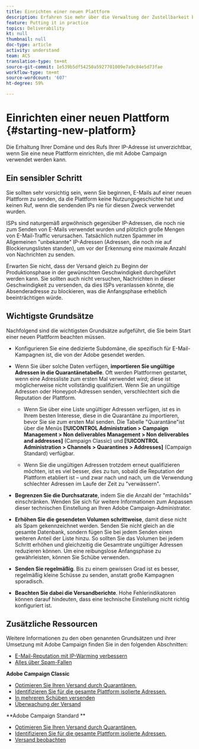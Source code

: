 ```yaml
---
title: Einrichten einer neuen Plattform
description: Erfahren Sie mehr über die Verwaltung der Zustellbarkeit beim Einrichten einer neuen Plattform mit Adobe Campaign.
feature: Putting it in practice
topics: Deliverability
kt: null
thumbnail: null
doc-type: article
activity: understand
team: ACS
translation-type: tm+mt
source-git-commit: 1e539b5df54250a5927701009e7a9c84e5d73fae
workflow-type: tm+mt
source-wordcount: '607'
ht-degree: 59%

---
```



# Einrichten einer neuen Plattform {#starting-new-platform}

Die Erhaltung Ihrer Domäne und des Rufs Ihrer IP-Adresse ist unverzichtbar, wenn Sie eine neue Plattform einrichten, die mit Adobe Campaign verwendet werden kann.

## Ein sensibler Schritt

Sie sollten sehr vorsichtig sein, wenn Sie beginnen, E-Mails auf einer neuen Plattform zu senden, da die Plattform keine Nutzungsgeschichte hat und keinen Ruf, wenn die sendenden IPs nie für diesen Zweck verwendet wurden.

ISPs sind naturgemäß argwöhnisch gegenüber IP-Adressen, die noch nie zum Senden von E-Mails verwendet wurden und plötzlich große Mengen von E-Mail-Traffic verursachen. Tatsächlich nutzen Spammer im Allgemeinen &quot;unbekannte&quot; IP-Adressen (Adressen, die noch nie auf Blockierungslisten standen), um vor der Erkennung eine maximale Anzahl von Nachrichten zu senden.

Erwarten Sie nicht, dass der Versand gleich zu Beginn der Produktionsphase in der gewünschten Geschwindigkeit durchgeführt werden kann. Sie sollten auch nicht versuchen, Nachrichten in dieser Geschwindigkeit zu versenden, da dies ISPs veranlassen könnte, die Absenderadresse zu blockieren, was die Anfangsphase erheblich beeinträchtigen würde.

## Wichtigste Grundsätze

Nachfolgend sind die wichtigsten Grundsätze aufgeführt, die Sie beim Start einer neuen Plattform beachten müssen.

* Konfigurieren Sie eine dedizierte Subdomäne, die spezifisch für E-Mail-Kampagnen ist, die von der Adobe gesendet werden.

* Wenn Sie über solche Daten verfügen, **importieren Sie ungültige Adressen in die Quarantänetabelle**.
Oft werden Plattformen gestartet, wenn eine Adressliste zum ersten Mal verwendet wird; diese ist möglicherweise nicht vollständig qualifiziert. Wenn Sie an ungültige Adressen oder Honeypot-Adressen senden, verschlechtert sich die Reputation der Plattform.

   * Wenn Sie über eine Liste ungültiger Adressen verfügen, ist es in Ihrem besten Interesse, diese in die Quarantäne zu importieren, bevor Sie sie zum ersten Mal senden. Die Tabelle &quot;Quarantäne&quot;ist über die Menüs **[!UICONTROL Administration > Campaign Management > Non deliverables Management > Non deliverables and addresses]** (Campaign Classic) und **[!UICONTROL Administration > Channels > Quarantines > Addresses]** (Campaign Standard) verfügbar.

   * Wenn Sie die ungültigen Adressen trotzdem erneut qualifizieren möchten, ist es viel besser, dies zu tun, sobald die Reputation der Plattform etabliert ist – und zwar nach und nach, um die Verwendung schlechter Adressen im Laufe der Zeit zu &quot;verwässern&quot;.

* **Begrenzen Sie die Durchsatzrate**, indem Sie die Anzahl der &quot;mtachilds&quot; einschränken. Wenden Sie sich für weitere Informationen zum Anpassen dieser technischen Einstellung an Ihren Adobe Campaign-Administrator.

* **Erhöhen Sie die gesendeten Volumen schrittweise**, damit diese nicht als Spam gekennzeichnet werden. Senden Sie nicht gleich an die gesamte Datenbank, sondern fügen Sie bei jedem Senden einen weiteren Anteil der Liste hinzu. So sollten Sie das Volumen bei jedem Schritt erhöhen und gleichzeitig die Gesamtrate ungültiger Adressen reduzieren können. Um eine reibungslose Anfangsphase zu gewährleisten, können Sie Schübe verwenden.

* **Senden Sie regelmäßig**. Bis zu einem gewissen Grad ist es besser, regelmäßig kleine Schüsse zu senden, anstatt große Kampagnen sporadisch.
* **Beachten Sie dabei die Versandberichte**. Hohe Fehlerindikatoren können darauf hindeuten, dass eine technische Einstellung nicht richtig konfiguriert ist.

## Zusätzliche Ressourcen

Weitere Informationen zu den oben genannten Grundsätzen und ihrer Umsetzung mit Adobe Campaign finden Sie in den folgenden Abschnitten:

* [E-Mail-Reputation mit IP-Warming verbessern](../../help/additional-resources/increase-reputation-with-ip-warming.md)
* [Alles über Spam-Fallen](../../help/additional-resources/all-about-spam-traps.md)

**Adobe Campaign Classic**

* [Optimieren Sie Ihren Versand durch Quarantänen.](https://experienceleague.adobe.com/docs/campaign-classic/using/sending-messages/monitoring-deliveries/understanding-quarantine-management.html#optimizing-your-delivery-through-quarantines)
* [Identifizieren Sie für die gesamte Plattform isolierte Adressen.](https://experienceleague.adobe.com/docs/campaign-classic/using/sending-messages/monitoring-deliveries/understanding-quarantine-management.html#identifying-quarantined-addresses-for-the-entire-platform)
* [In mehreren Schüben versenden](https://experienceleague.adobe.com/docs/campaign-classic/using/sending-messages/key-steps-when-creating-a-delivery/steps-sending-the-delivery.html#sending-using-multiple-waves)
* [Überwachung der Versand](https://experienceleague.adobe.com/docs/campaign-classic/using/sending-messages/monitoring-deliveries/about-delivery-monitoring.html#sending-messages)

**Adobe Campaign Standard **

* [Optimieren Sie Ihren Versand durch Quarantänen.](https://experienceleague.adobe.com/docs/campaign-standard/using/testing-and-sending/monitoring-messages/understanding-quarantine-management.html#optimizing-your-delivery-through-quarantines)
* [Identifizieren Sie für die gesamte Plattform isolierte Adressen.](https://experienceleague.adobe.com/docs/campaign-standard/using/testing-and-sending/monitoring-messages/understanding-quarantine-management.html)
* [Versand beobachten](https://experienceleague.adobe.com/docs/campaign-standard/using/testing-and-sending/monitoring-messages/monitoring-a-delivery.html)
